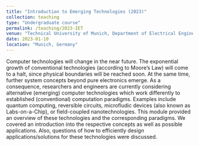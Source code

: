 ```yaml
---
title: "Introduction to Emerging Technologies (2023)"
collection: teaching
type: "Undergraduate course"
permalink: /teaching/2023-IET
venue: "Technical University of Munich, Department of Electrical Engineering"
date: 2023-01-10
location: "Munich, Germany"
---
```


Computer technologies will change in the near future. The exponential growth of conventional technologies (according to Moore’s Law) will come to a halt, since physical boundaries will be reached soon. At the same time, further system concepts beyond pure electronics emerge. As a consequence, researchers and engineers are currently considering alternative (emerging) computer technologies which work differently to established (conventional) computation paradigms. Examples include quantum computing, reversible circuits, microfludic devices (also known as Labs-on-a-Chip), or field-coupled nanotechnologies. This module provided an overview of these technologies and the corresponding paradigms. We covered an introduction into the respective concepts as well as possible applications. Also, questions of how to efficiently design applications/solutions for these technologies were discussed.
